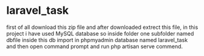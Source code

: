# laravel_task

first of all download this zip file and after downloaded extrect this file, 
in this project i have used MySQL database so inside folder one subfolder named dbfile inside this db import in phpmyadmin database named laravel_task and then open command prompt
and run php artisan serve commend.
